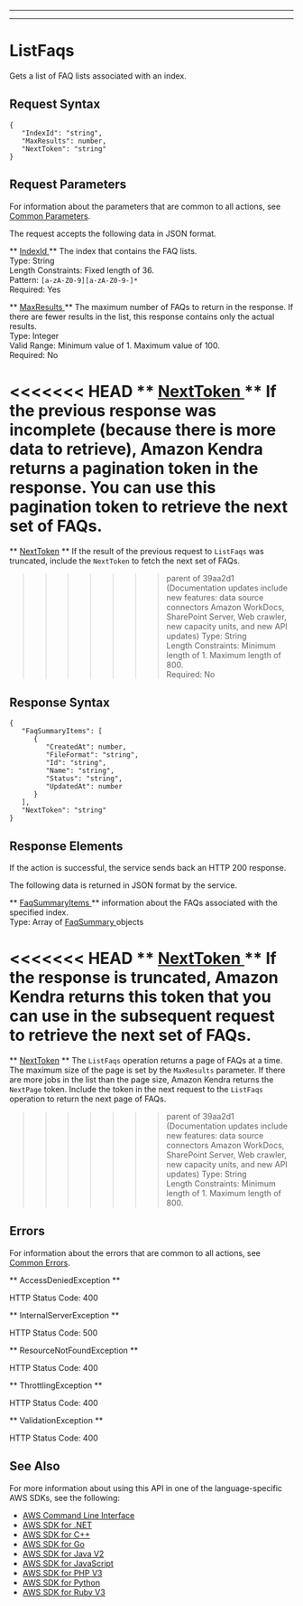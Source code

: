 --------

--------

# ListFaqs<a name="API_ListFaqs"></a>

Gets a list of FAQ lists associated with an index\.

## Request Syntax<a name="API_ListFaqs_RequestSyntax"></a>

```
{
   "IndexId": "string",
   "MaxResults": number,
   "NextToken": "string"
}
```

## Request Parameters<a name="API_ListFaqs_RequestParameters"></a>

For information about the parameters that are common to all actions, see [Common Parameters](CommonParameters.md)\.

The request accepts the following data in JSON format\.

 ** [ IndexId ](#API_ListFaqs_RequestSyntax) **   <a name="Kendra-ListFaqs-request-IndexId"></a>
The index that contains the FAQ lists\.  
Type: String  
Length Constraints: Fixed length of 36\.  
Pattern: `[a-zA-Z0-9][a-zA-Z0-9-]*`   
Required: Yes

 ** [ MaxResults ](#API_ListFaqs_RequestSyntax) **   <a name="Kendra-ListFaqs-request-MaxResults"></a>
The maximum number of FAQs to return in the response\. If there are fewer results in the list, this response contains only the actual results\.  
Type: Integer  
Valid Range: Minimum value of 1\. Maximum value of 100\.  
Required: No

<<<<<<< HEAD
 ** [ NextToken ](#API_ListFaqs_RequestSyntax) **   <a name="Kendra-ListFaqs-request-NextToken"></a>
If the previous response was incomplete \(because there is more data to retrieve\), Amazon Kendra returns a pagination token in the response\. You can use this pagination token to retrieve the next set of FAQs\.  
=======
 ** [NextToken](#API_ListFaqs_RequestSyntax) **   <a name="Kendra-ListFaqs-request-NextToken"></a>
If the result of the previous request to `ListFaqs` was truncated, include the `NextToken` to fetch the next set of FAQs\.  
>>>>>>> parent of 39aa2d1 (Documentation updates include new features: data source connectors Amazon WorkDocs, SharePoint Server, Web crawler, new capacity units, and new API updates)
Type: String  
Length Constraints: Minimum length of 1\. Maximum length of 800\.  
Required: No

## Response Syntax<a name="API_ListFaqs_ResponseSyntax"></a>

```
{
   "FaqSummaryItems": [ 
      { 
         "CreatedAt": number,
         "FileFormat": "string",
         "Id": "string",
         "Name": "string",
         "Status": "string",
         "UpdatedAt": number
      }
   ],
   "NextToken": "string"
}
```

## Response Elements<a name="API_ListFaqs_ResponseElements"></a>

If the action is successful, the service sends back an HTTP 200 response\.

The following data is returned in JSON format by the service\.

 ** [ FaqSummaryItems ](#API_ListFaqs_ResponseSyntax) **   <a name="Kendra-ListFaqs-response-FaqSummaryItems"></a>
information about the FAQs associated with the specified index\.  
Type: Array of [ FaqSummary ](API_FaqSummary.md) objects

<<<<<<< HEAD
 ** [ NextToken ](#API_ListFaqs_ResponseSyntax) **   <a name="Kendra-ListFaqs-response-NextToken"></a>
If the response is truncated, Amazon Kendra returns this token that you can use in the subsequent request to retrieve the next set of FAQs\.  
=======
 ** [NextToken](#API_ListFaqs_ResponseSyntax) **   <a name="Kendra-ListFaqs-response-NextToken"></a>
The `ListFaqs` operation returns a page of FAQs at a time\. The maximum size of the page is set by the `MaxResults` parameter\. If there are more jobs in the list than the page size, Amazon Kendra returns the `NextPage` token\. Include the token in the next request to the `ListFaqs` operation to return the next page of FAQs\.  
>>>>>>> parent of 39aa2d1 (Documentation updates include new features: data source connectors Amazon WorkDocs, SharePoint Server, Web crawler, new capacity units, and new API updates)
Type: String  
Length Constraints: Minimum length of 1\. Maximum length of 800\.

## Errors<a name="API_ListFaqs_Errors"></a>

For information about the errors that are common to all actions, see [Common Errors](CommonErrors.md)\.

 ** AccessDeniedException **   
  
HTTP Status Code: 400

 ** InternalServerException **   
  
HTTP Status Code: 500

 ** ResourceNotFoundException **   
  
HTTP Status Code: 400

 ** ThrottlingException **   
  
HTTP Status Code: 400

 ** ValidationException **   
  
HTTP Status Code: 400

## See Also<a name="API_ListFaqs_SeeAlso"></a>

For more information about using this API in one of the language\-specific AWS SDKs, see the following:
+  [ AWS Command Line Interface](https://docs.aws.amazon.com/goto/aws-cli/kendra-2019-02-03/ListFaqs) 
+  [ AWS SDK for \.NET](https://docs.aws.amazon.com/goto/DotNetSDKV3/kendra-2019-02-03/ListFaqs) 
+  [ AWS SDK for C\+\+](https://docs.aws.amazon.com/goto/SdkForCpp/kendra-2019-02-03/ListFaqs) 
+  [ AWS SDK for Go](https://docs.aws.amazon.com/goto/SdkForGoV1/kendra-2019-02-03/ListFaqs) 
+  [ AWS SDK for Java V2](https://docs.aws.amazon.com/goto/SdkForJavaV2/kendra-2019-02-03/ListFaqs) 
+  [ AWS SDK for JavaScript](https://docs.aws.amazon.com/goto/AWSJavaScriptSDK/kendra-2019-02-03/ListFaqs) 
+  [ AWS SDK for PHP V3](https://docs.aws.amazon.com/goto/SdkForPHPV3/kendra-2019-02-03/ListFaqs) 
+  [ AWS SDK for Python](https://docs.aws.amazon.com/goto/boto3/kendra-2019-02-03/ListFaqs) 
+  [ AWS SDK for Ruby V3](https://docs.aws.amazon.com/goto/SdkForRubyV3/kendra-2019-02-03/ListFaqs) 